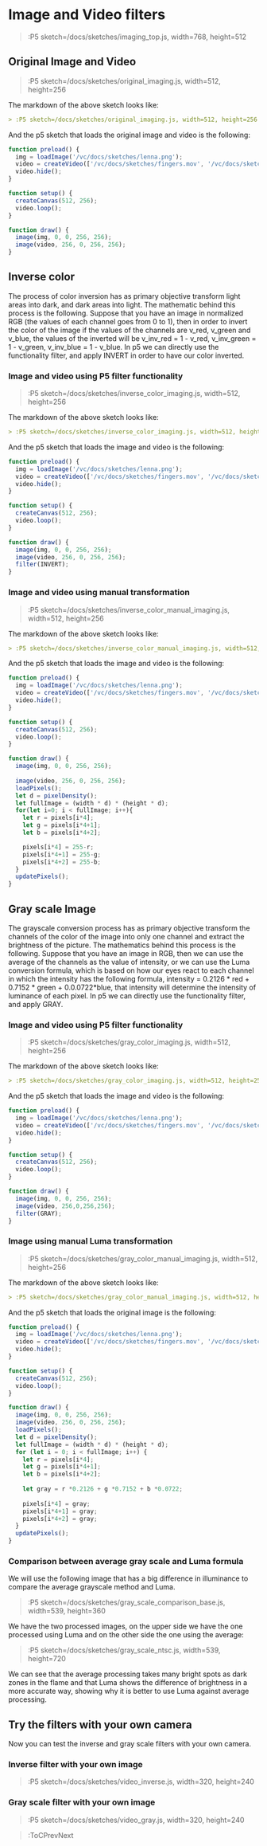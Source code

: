 # Image and Video filters

> :P5 sketch=/docs/sketches/imaging_top.js, width=768, height=512

## Original Image and Video


> :P5 sketch=/docs/sketches/original_imaging.js, width=512, height=256

The markdown of the above sketch looks like:

```md
> :P5 sketch=/docs/sketches/original_imaging.js, width=512, height=256
```

And the p5 sketch that loads the original image and video is the following:


```js | original_imaging.js
function preload() {
  img = loadImage('/vc/docs/sketches/lenna.png');
  video = createVideo(['/vc/docs/sketches/fingers.mov', '/vc/docs/sketches/fingers.webm']);
  video.hide();
}

function setup() {
  createCanvas(512, 256);
  video.loop();
}

function draw() {
  image(img, 0, 0, 256, 256);
  image(video, 256, 0, 256, 256);
}


```

## Inverse color

The process of color inversion has as primary objective transform light areas into dark, and dark areas into light. The mathematic behind this process is the following. Suppose that you have an image in normalized RGB (the values of each channel goes from 0 to 1), then in order to invert the color of the image if the values of the channels are v_red, v_green and v_blue, the values of the inverted will be v_inv_red = 1 - v_red, v_inv_green = 1 - v_green, v_inv_blue = 1 - v_blue. In p5 we can directly use the functionality filter, and apply INVERT in order to have our color inverted.


### Image and video using P5 filter functionality


> :P5 sketch=/docs/sketches/inverse_color_imaging.js, width=512, height=256

The markdown of the above sketch looks like:

```md
> :P5 sketch=/docs/sketches/inverse_color_imaging.js, width=512, height=256
```

And the p5 sketch that loads the image and video is the following:


```js | inverse_color_imaging.js
function preload() {
  img = loadImage('/vc/docs/sketches/lenna.png');
  video = createVideo(['/vc/docs/sketches/fingers.mov', '/vc/docs/sketches/fingers.webm']);
  video.hide();
}

function setup() {
  createCanvas(512, 256);
  video.loop();
}

function draw() {
  image(img, 0, 0, 256, 256);
  image(video, 256, 0, 256, 256);
  filter(INVERT);
}
```
### Image and video using manual transformation

> :P5 sketch=/docs/sketches/inverse_color_manual_imaging.js, width=512, height=256


The markdown of the above sketch looks like:

```md
> :P5 sketch=/docs/sketches/inverse_color_manual_imaging.js, width=512, height=256
```

And the p5 sketch that loads the image and video is the following:


```js | inverse_color_manual_imaging.js
function preload() {
  img = loadImage('/vc/docs/sketches/lenna.png');
  video = createVideo(['/vc/docs/sketches/fingers.mov', '/vc/docs/sketches/fingers.webm']);
  video.hide();
}

function setup() {
  createCanvas(512, 256);
  video.loop();
}

function draw() {
  image(img, 0, 0, 256, 256);
  
  image(video, 256, 0, 256, 256);
  loadPixels();
  let d = pixelDensity();
  let fullImage = (width * d) * (height * d);
  for(let i=0; i < fullImage; i++){
    let r = pixels[i*4];
    let g = pixels[i*4+1];
    let b = pixels[i*4+2];

    pixels[i*4] = 255-r;
    pixels[i*4+1] = 255-g;
    pixels[i*4+2] = 255-b;
  }
  updatePixels();
}
```


## Gray scale Image

The grayscale conversion process has as primary objective transform the channels of the color of the image into only one channel and extract the brightness of the picture. The mathematics behind this process is the following. Suppose that you have an image in RGB, then we can use the average of the channels as the value of intensity, or we can use the Luma conversion formula, which is based on how our eyes react to each channel in which the intensity has the following formula, intensity = 0.2126 * red + 0.7152 * green + 0.0.0722*blue, that intensity will determine the intensity of luminance of each pixel. In p5 we can directly use the functionality filter, and apply GRAY.

### Image and video using P5 filter functionality

> :P5 sketch=/docs/sketches/gray_color_imaging.js, width=512, height=256

The markdown of the above sketch looks like:

```md
> :P5 sketch=/docs/sketches/gray_color_imaging.js, width=512, height=256
```

And the p5 sketch that loads the image and video is the following:


```js | gray_color_imaging.js
function preload() {
  img = loadImage('/vc/docs/sketches/lenna.png');
  video = createVideo(['/vc/docs/sketches/fingers.mov', '/vc/docs/sketches/fingers.webm']);
  video.hide();
}

function setup() {
  createCanvas(512, 256);
  video.loop();  
}

function draw() {
  image(img, 0, 0, 256, 256);
  image(video, 256,0,256,256);
  filter(GRAY);
}

```

### Image using manual Luma transformation

> :P5 sketch=/docs/sketches/gray_color_manual_imaging.js, width=512, height=256

The markdown of the above sketch looks like:

```md
> :P5 sketch=/docs/sketches/gray_color_manual_imaging.js, width=512, height=256
```

And the p5 sketch that loads the original image is the following:


```js | gray_color_manual_imaging.js
function preload() {
  img = loadImage('/vc/docs/sketches/lenna.png');
  video = createVideo(['/vc/docs/sketches/fingers.mov', '/vc/docs/sketches/fingers.webm']);
  video.hide();
}

function setup() {
  createCanvas(512, 256);
  video.loop();
}

function draw() {
  image(img, 0, 0, 256, 256);
  image(video, 256, 0, 256, 256);
  loadPixels();
  let d = pixelDensity();
  let fullImage = (width * d) * (height * d);
  for (let i = 0; i < fullImage; i++) {
    let r = pixels[i*4];
    let g = pixels[i*4+1];
    let b = pixels[i*4+2];
    
    let gray = r *0.2126 + g *0.7152 + b *0.0722;
    
    pixels[i*4] = gray;
    pixels[i*4+1] = gray;
    pixels[i*4+2] = gray;
  }
  updatePixels();
}
```

### Comparison between average gray scale and Luma formula

We will use the following image that has a big difference in illuminance to compare the average grayscale method and Luma.

> :P5 sketch=/docs/sketches/gray_scale_comparison_base.js, width=539, height=360

We have the two processed images, on the upper side we have the one processed using Luma and on the other side the one using the average:

> :P5 sketch=/docs/sketches/gray_scale_ntsc.js, width=539, height=720

We can see that the average processing takes many bright spots as dark zones in the flame and that Luma shows the difference of brightness in a more accurate way, showing why it is better to use Luma against average processing.


## Try the filters with your own camera

Now you can test the inverse and gray scale filters with your own camera.

### Inverse filter with your own image

> :P5 sketch=/docs/sketches/video_inverse.js, width=320, height=240

### Gray scale filter with your own image

> :P5 sketch=/docs/sketches/video_gray.js, width=320, height=240


> :ToCPrevNext